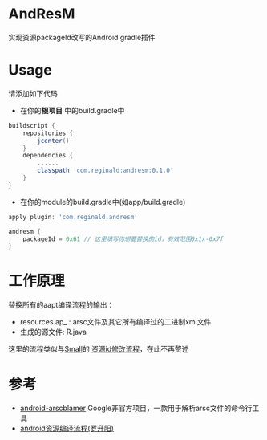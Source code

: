 # AndResM
实现资源packageId改写的Android gradle插件

# Usage
请添加如下代码

* 在你的**根项目** 中的build.gradle中
```groovy
buildscript {
    repositories {
        jcenter()
    }
    dependencies {
        ......
        classpath 'com.reginald:andresm:0.1.0'
    }
}
```

* 在你的module的build.gradle中(如app/build.gradle)
```groovy
apply plugin: 'com.reginald.andresm'

andresm {
    packageId = 0x61 // 这里填写你想要替换的id，有效范围0x1x-0x7f
}
```

# 工作原理
替换所有的aapt编译流程的输出：
* resources.ap_ : arsc文件及其它所有编译过的二进制xml文件
* 生成的源文件: R.java

这里的流程类似与[Small](https://github.com/wequick/Small)的
[资源id修改流程](https://github.com/wequick/Small/wiki/Android-dynamic-load-resources#repack-android-asset-package)，在此不再赘述

# 参考
* [android-arscblamer](https://github.com/google/android-arscblamer) Google非官方项目，一款用于解析arsc文件的命令行工具
* [android资源编译流程(罗升阳)](http://blog.csdn.net/luoshengyang/article/details/8744683)